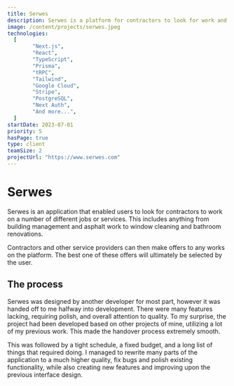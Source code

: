 ```yaml
---
title: Serwes
description: Serwes is a platform for contractors to look for work and offer their work. 
image: /content/projects/serwes.jpeg
technologies:
  [
		"Next.js",
		"React",
		"TypeScript",
		"Prisma",
		"tRPC",
		"Tailwind",
		"Google Cloud",
		"Stripe",
		"PostgreSQL",
		"Next Auth",
		"And more...",
  ]
startDate: 2023-07-01
priority: 5
hasPage: true
type: client
teamSize: 2
projectUrl: "https://www.serwes.com"
---
```


# Serwes

<!-- The product is designed and developed by me, using the latest technologies, such as the [T3 Stack](https://create.t3.gg/). I worked as lead of a team of 2-3 people. -->

Serwes is an application that enabled users to look for contractors to work on a number of different jobs or services. This includes anything from building management and asphalt work to window cleaning and bathroom renovations.

Contractors and other service providers can then make offers to any works on the platform. The best one of these offers will ultimately be selected by the user.

## The process

Serwes was designed by another developer for most part, however it was handed off to me halfway into development. There were many features lacking, requiring polish, and overall attention to quality. To my surprise, the project had been developed based on other projects of mine, utilizing a lot of my previous work. This made the handover process extremely smooth.

This was followed by a tight schedule, a fixed budget, and a long list of things that required doing. I managed to rewrite many parts of the application to a much higher quality, fix bugs and polish existing functionality, while also creating new features and improving upon the previous interface design.
